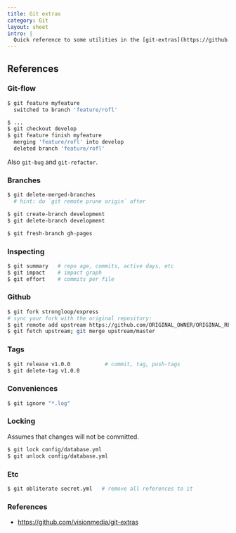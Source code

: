 ```yaml
---
title: Git extras
category: Git
layout: sheet
intro: |
  Quick reference to some utilities in the [git-extras](https://github.com/tj/git-extras) utilities.
---
```


## References

### Git-flow

```sh
$ git feature myfeature
  switched to branch 'feature/rofl'

$ ...
$ git checkout develop
$ git feature finish myfeature
  merging 'feature/rofl' into develop
  deleted branch 'feature/rofl'
```

Also `git-bug` and `git-refactor`.

### Branches

```sh
$ git delete-merged-branches
  # hint: do `git remote prune origin` after

$ git create-branch development
$ git delete-branch development

$ git fresh-branch gh-pages
```

### Inspecting

```sh
$ git summary   # repo age, commits, active days, etc
$ git impact    # impact graph
$ git effort    # commits per file
```

### Github

```sh
$ git fork strongloop/express
# sync your fork with the original repository:
$ git remote add upstream https://github.com/ORIGINAL_OWNER/ORIGINAL_REPOSITORY.git
$ git fetch upstream; git merge upstream/master
```

### Tags

```sh
$ git release v1.0.0           # commit, tag, push-tags
$ git delete-tag v1.0.0
```

### Conveniences

```sh
$ git ignore "*.log"
```

### Locking

Assumes that changes will not be committed.

```sh
$ git lock config/database.yml
$ git unlock config/database.yml
```

### Etc

```sh
$ git obliterate secret.yml   # remove all references to it
```

### References

- https://github.com/visionmedia/git-extras
